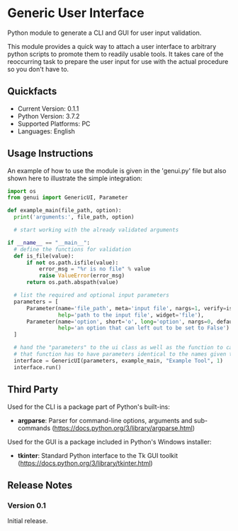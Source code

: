 # Generic User Interface

Python module to generate a CLI and GUI for user input validation.

This module provides a quick way to attach a user interface to arbitrary python scripts to promote them to readily usable tools. It takes care of the reoccurring task to prepare the user input for use with the actual procedure so you don't have to.

## Quickfacts

* Current Version: 0.1.1
* Python Version: 3.7.2
* Supported Platforms: PC
* Languages: English

## Usage Instructions

An example of how to use the module is given in the 'genui.py' file but also shown here to illustrate the simple integration:

```python
import os
from genui import GenericUI, Parameter

def example_main(file_path, option):
  print('arguments:', file_path, option)

  # start working with the already validated arguments

if __name__ == "__main__":
  # define the functions for validation
  def is_file(value):
      if not os.path.isfile(value):
          error_msg = "%r is no file" % value
          raise ValueError(error_msg)
      return os.path.abspath(value)

  # list the required and optional input parameters
  parameters = [
      Parameter(name='file_path', meta='input file', nargs=1, verify=is_file,
                help='path to the input file', widget='file'),
      Parameter(name='option', short='o', long='option', nargs=0, default=False,
                help='an option that can left out to be set to False')
  ]

  # hand the "parameters" to the ui class as well as the function to call when all input is validated
  # that function has to have parameters identical to the names given the "parameters" list
  interface = GenericUI(parameters, example_main, "Example Tool", 1)
  interface.run()
```

## Third Party

Used for the CLI is a package part of Python's built-ins:

* __argparse__: Parser for command-line options, arguments and sub-commands (https://docs.python.org/3/library/argparse.html)

Used for the GUI is a package included in Python's Windows installer:

* __tkinter__: Standard Python interface to the Tk GUI toolkit (https://docs.python.org/3/library/tkinter.html)

## Release Notes

### Version 0.1

Initial release.
